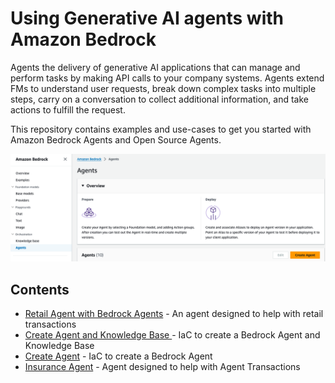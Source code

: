 # Using Generative AI agents with Amazon Bedrock

Agents the delivery of generative AI applications that can manage and perform tasks by making API calls to your company systems. Agents extend FMs to understand user requests, break down complex tasks into multiple steps, carry on a conversation to collect additional information, and take actions to fulfill the request.

This repository contains examples and use-cases to get you started with Amazon Bedrock Agents and Open Source Agents.

![Agents Console](images/agents_console.png)

## Contents

- [Retail Agent with Bedrock Agents](agentsforbedrock-retailagent) - An agent designed to help with retail transactions
- [Create Agent and Knowledge Base ](create-agent-and-kb) - IaC to create a Bedrock Agent and Knowledge Base
- [Create Agent](create-agent-only) - IaC to create a Bedrock Agent
- [Insurance Agent](insurance-agent-sendreminders) - Agent designed to help with Agent Transactions
